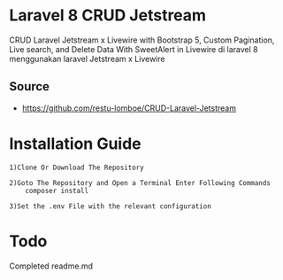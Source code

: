 # Laravel 8 CRUD Jetstream
CRUD Laravel Jetstream x Livewire with Bootstrap 5, Custom Pagination, Live search, and Delete Data With SweetAlert in Livewire di laravel 8 menggunakan laravel Jetstream x Livewire

## Source
* https://github.com/restu-lomboe/CRUD-Laravel-Jetstream

# Installation Guide
    1)Clone Or Download The Repository
    
    2)Goto The Repository and Open a Terminal Enter Following Commands 
        composer install
    
    3)Set the .env File with the relevant configuration

# Todo
Completed readme.md

